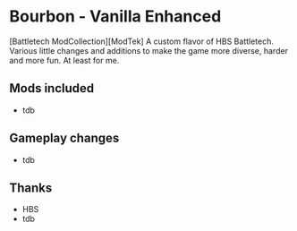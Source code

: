 # Bourbon - Vanilla Enhanced

[Battletech ModCollection][ModTek] A custom flavor of HBS Battletech. Various little changes and additions to make the game more diverse, harder and more fun. At least for me. 

## Mods included
* tdb


## Gameplay changes
* tdb

## Thanks
* HBS
* tdb